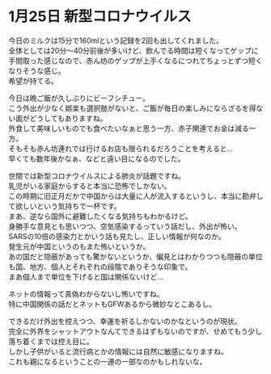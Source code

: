 # 1月25日 新型コロナウイルス

今日のミルクは15分で160mlという記録を2回も出してくれました。  
全体としては20分〜40分前後が多いけど、飲んでる時間は短くなってゲップに手間取った感じなので、赤ん坊のゲップが上手くなるにつれてちょっとずつ短くなりそうな感じ。  
希望が持てる。

今日は晩ご飯が久しぶりにビーフシチュー。  
こう外出が少なく娯楽も選択肢がないと、ご飯が毎日の楽しみにならざるを得ない面がどうしてもありますね。  
外食して美味しいものでも食べたいなぁと思う一方、赤子関連でお金は減る一方。  
そもそも赤ん坊連れでは行けるお店も限られるだろうことを考えると…  
早くても数年後かなぁ、などと遠い目になるのでした。

世間では新型コロナウイルスによる肺炎が話題ですね。  
乳児がいる家庭からすると本当に恐怖でしかない。  
この時期に旧正月だかで中国からは大量に人が流入するというし、本当に勘弁して欲しいという気持ちで一杯です。  
まあ、逆なら国外に避難したくなる気持ちもわかるけど。  
身勝手な意見とも思いつつ、空気感染するっていう話だし、外出が怖い。  
SARSの10倍の感染力とかいう話も見たし、正しい情報が何なのか。  
発生元が中国というのもまた怖いというか。  
あの国だと隠蔽があっても驚かないというか、偏見とはわかりつつも隠蔽の単位も国、地方、個人とそれぞれの段階でありそうな印象で。  
まあ個人まで単位を下げると国は関係ないけど…

ネットの情報って真偽わからないし怖いですね。  
特に中国関係の話だとネットもGFWあるから微妙なとこあるし。

できるだけ外出を控えつつ、幸運を祈るしかないのかなというのが現状。  
完全に外界をシャットアウトなんてできるはずもないのですが、せめてもう少し落ち着くまでは控え目に。  
しかし子供がいると流行病とかの情報には自然に敏感になりますね。  
これも親になるということの一連の一部なのかもしれないな。